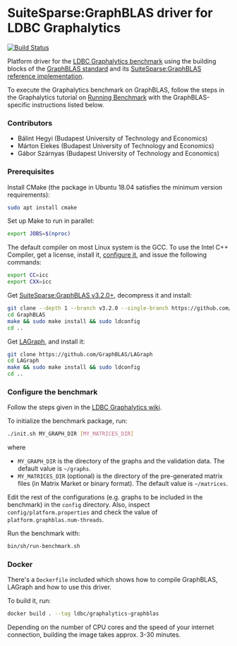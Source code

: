 # SuiteSparse:GraphBLAS driver for LDBC Graphalytics

[![Build Status](https://travis-ci.com/ftsrg/ldbc-graphalytics-platforms-graphblas.svg?branch=master)](https://travis-ci.com/ftsrg/ldbc-graphalytics-platforms-graphblas)

Platform driver for the [LDBC Graphalytics benchmark](https://graphalytics.org) using the building blocks of the [GraphBLAS standard](http://graphblas.org/) and its [SuiteSparse:GraphBLAS reference implementation](http://faculty.cse.tamu.edu/davis/GraphBLAS.html).

To execute the Graphalytics benchmark on GraphBLAS, follow the steps in the Graphalytics tutorial on [Running Benchmark](https://github.com/ldbc/ldbc_graphalytics/wiki/Manual%3A-Running-Benchmark) with the GraphBLAS-specific instructions listed below.

### Contributors

* Bálint Hegyi (Budapest University of Technology and Economics)
* Márton Elekes (Budapest University of Technology and Economics)
* Gábor Szárnyas (Budapest University of Technology and Economics)

### Prerequisites

Install CMake (the package in Ubuntu 18.04 satisfies the minimum version requirements):

```bash
sudo apt install cmake
```

Set up Make to run in parallel:

```bash
export JOBS=$(nproc)
```

The default compiler on most Linux system is the GCC. To use the Intel C++ Compiler, get a license, install it, [configure it](https://github.com/FTSRG/cheat-sheets/wiki/GraphBLAS), and issue the following commands:

```bash
export CC=icc
export CXX=icc
```

Get [SuiteSparse:GraphBLAS v3.2.0+](http://faculty.cse.tamu.edu/davis/GraphBLAS.html), decompress it and install:

```bash
git clone --depth 1 --branch v3.2.0 --single-branch https://github.com/DrTimothyAldenDavis/GraphBLAS
cd GraphBLAS
make && sudo make install && sudo ldconfig
cd ..
```

Get [LAGraph](https://github.com/GraphBLAS/LAGraph), and install it:

```bash
git clone https://github.com/GraphBLAS/LAGraph
cd LAGraph
make && sudo make install && sudo ldconfig
cd ..
```

### Configure the benchmark

Follow the steps given in the [LDBC Graphalytics wiki](https://github.com/ldbc/ldbc_graphalytics/wiki).

To initialize the benchmark package, run:

```bash
./init.sh MY_GRAPH_DIR [MY_MATRICES_DIR]
```

where
* `MY_GRAPH_DIR` is the directory of the graphs and the validation data. The default value is `~/graphs`.
* `MY_MATRICES_DIR` (optional) is the directory of the pre-generated matrix files (in Matrix Market or binary format). The default value is `~/matrices`.

Edit the rest of the configurations (e.g. graphs to be included in the benchmark) in the `config` directory. Also, inspect `config/platform.properties` and check the value of `platform.graphblas.num-threads`.

Run the benchmark with:

```bash
bin/sh/run-benchmark.sh
```

### Docker

There's a `Dockerfile` included which shows how to compile GraphBLAS, LAGraph and how to use this driver.

To build it, run:

```bash
docker build . --tag ldbc/graphalytics-graphblas
```

Depending on the number of CPU cores and the speed of your internet connection, building the image takes approx. 3-30 minutes.
